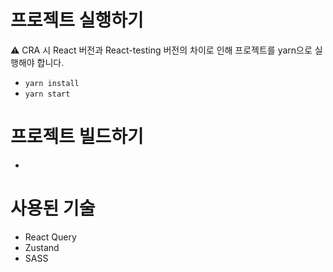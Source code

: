 # 프로젝트 실행하기

⚠️ CRA 시 React 버전과 React-testing 버전의 차이로 인해 프로젝트를 yarn으로 실행해야 합니다.

- `yarn install`
- `yarn start`

# 프로젝트 빌드하기

-

# 사용된 기술

- React Query
- Zustand
- SASS
